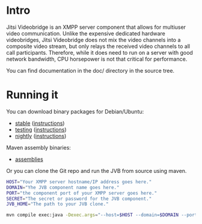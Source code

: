 # Intro

Jitsi Videobridge is an XMPP server component that allows for multiuser video
communication. Unlike the expensive dedicated hardware videobridges, Jitsi
Videobridge does not mix the video channels into a composite video stream, but
only relays the received video channels to all call participants. Therefore,
while it does need to run on a server with good network bandwidth, CPU
horsepower is not that critical for performance.

You can find documentation in the doc/ directory in the source tree.

# Running it

You can download binary packages for Debian/Ubuntu:
* [stable](https://download.jitsi.org/stable/) ([instructions](https://jitsi.org/downloads/ubuntu-debian-installations-instructions/))
* [testing](https://download.jitsi.org/testing/) ([instructions](https://jitsi.org/downloads/ubuntu-debian-installations-instructions/))
* [nightly](https://download.jitsi.org/unstable/) ([instructions](https://jitsi.org/downloads/ubuntu-debian-installations-instructions/))

Maven assembly binaries:
* [assemblies](https://download.jitsi.org/jitsi-videobridge/)

Or you can clone the Git repo and run the JVB from source using maven.

```sh
HOST="Your XMPP server hostname/IP address goes here."
DOMAIN="Yhe JVB component name goes here."
PORT="the component port of your XMPP server goes here."
SECRET="The secret or password for the JVB component."
JVB_HOME="The path to your JVB clone."

mvn compile exec:java -Dexec.args="--host=$HOST --domain=$DOMAIN --port=$PORT --secret=$SECRET" -Djava.library.path=$JVB_HOME/lib/native/linux-64 -Djava.util.logging.config.file=$JVB_HOME/lib/logging.properties -Dnet.java.sip.communicator.SC_HOME_DIR_NAME=.jitsi-videobridge
```
